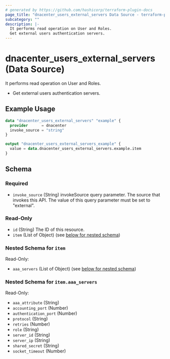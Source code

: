 ```yaml
---
# generated by https://github.com/hashicorp/terraform-plugin-docs
page_title: "dnacenter_users_external_servers Data Source - terraform-provider-dnacenter"
subcategory: ""
description: |-
  It performs read operation on User and Roles.
  Get external users authentication servers.
---
```


# dnacenter_users_external_servers (Data Source)

It performs read operation on User and Roles.

- Get external users authentication servers.

## Example Usage

```terraform
data "dnacenter_users_external_servers" "example" {
  provider      = dnacenter
  invoke_source = "string"
}

output "dnacenter_users_external_servers_example" {
  value = data.dnacenter_users_external_servers.example.item
}
```

<!-- schema generated by tfplugindocs -->
## Schema

### Required

- `invoke_source` (String) invokeSource query parameter. The source that invokes this API. The value of this query parameter must be set to "external".

### Read-Only

- `id` (String) The ID of this resource.
- `item` (List of Object) (see [below for nested schema](#nestedatt--item))

<a id="nestedatt--item"></a>
### Nested Schema for `item`

Read-Only:

- `aaa_servers` (List of Object) (see [below for nested schema](#nestedobjatt--item--aaa_servers))

<a id="nestedobjatt--item--aaa_servers"></a>
### Nested Schema for `item.aaa_servers`

Read-Only:

- `aaa_attribute` (String)
- `accounting_port` (Number)
- `authentication_port` (Number)
- `protocol` (String)
- `retries` (Number)
- `role` (String)
- `server_id` (String)
- `server_ip` (String)
- `shared_secret` (String)
- `socket_timeout` (Number)
